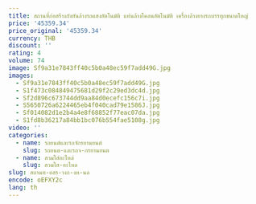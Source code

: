 ```yaml
---
title: สถานที่ก่อสร้างกังหันล้างรถแสงอัตโนมัติ แท่นล้างโคลนอัตโนมัติ เครื่องล้างยางรถบรรทุกขนาดใหญ่
price: '45359.34'
price_original: '45359.34'
currency: THB
discount: ''
rating: 4
volume: 74
image: Sf9a31e7843ff40c5b0a48ec59f7add49G.jpg
images:
  - Sf9a31e7843ff40c5b0a48ec59f7add49G.jpg
  - S1f473c084849475681d29f2c29ed3dc4d.jpg
  - Sf2d896c673744dd9aa84d0ecefc156c7i.jpg
  - S5650726a6224465eb4f040cad79e1586J.jpg
  - Sf014082d1e2b4a4e8f68852f77eac07da.jpg
  - S1fd8b36217a84bb1bc076b554fae5108g.jpg
video: ''
categories:
  - name: รถยนต์และรถจักรยานยนต์
    slug: รถยนต-และรถจ-กรยานยนต
  - name: สวมใส่อะไหล่
    slug: สวมใส-อะไหล
slug: สถานท-อสร-างก-งห-นล
encode: oEFXY2c
lang: th
---
```

  